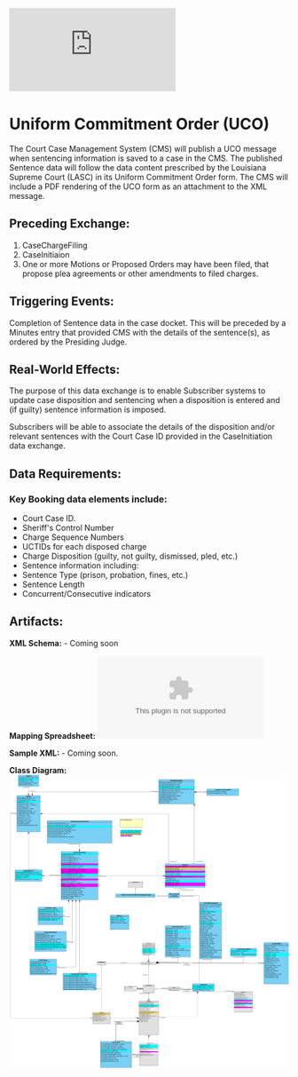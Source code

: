 ![Return to the JTMP landing page](https://github.com/CityOfNewOrleans/JTMP-Data-Exchange-Specs/blob/main/HomePage.md)

# Uniform Commitment Order (UCO)

The Court Case Management System (CMS) will publish a UCO message when sentencing information is saved to a case in the CMS. The published Sentence data will follow the data content prescribed by the Louisiana Supreme Court (LASC) in its Uniform Commitment Order form. The CMS will include a PDF rendering of the UCO form as an attachment to the XML message. 

## Preceding Exchange: 

1. CaseChargeFiling
2. CaseInitiaion
3. One or more Motions or Proposed Orders may have been filed, that propose plea agreements or other amendments to filed charges. 

## Triggering Events:

Completion of Sentence data in the case docket.
This will be preceded by a Minutes entry that provided CMS with the details of the sentence(s), as ordered by the Presiding Judge. 

## Real-World Effects: 

The purpose of this data exchange is to enable Subscriber systems to update case disposition and sentencing when a disposition is entered and (if guilty) sentence information is imposed. 

Subscribers will be able to associate the details of the disposition and/or relevant sentences with the Court Case ID provided in the CaseInitiation data exchange. 

## Data Requirements:

### Key Booking data elements include:
- Court Case ID.
- Sheriff's Control Number
- Charge Sequence Numbers
- UCTIDs for each disposed charge
- Charge Disposition (guilty, not guilty, dismissed, pled, etc.)
- Sentence information including:
- Sentence Type (prison, probation, fines, etc.)
- Sentence Length
- Concurrent/Consecutive indicators

## Artifacts:
**XML Schema:** - Coming soon

**Mapping Spreadsheet:**
![Mapping Spreadsheet](https://github.com/CityOfNewOrleans/JTMP-Data-Exchange-Specs/blob/main/schemas/UniformCommitmentOrder_iepd/artifacts/UniformCommitmentOrder_MappingSpreadsheet.xlsx)

**Sample XML:** - Coming soon. 

**Class Diagram:**
![Class Diagram](https://github.com/CityOfNewOrleans/JTMP-Data-Exchange-Specs/blob/main/schemas/UniformCommitmentOrder_iepd/artifacts/UnformCommitmentOrder_ClassDiagram.svg)
